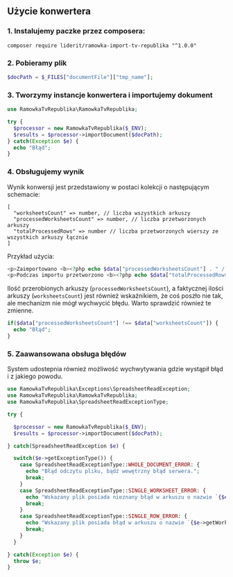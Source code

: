 ## Użycie konwertera

### 1. Instalujemy paczke przez composera:
```text
composer require liderit/ramowka-import-tv-republika "^1.0.0"
```

### 2. Pobieramy plik

```php
$docPath = $_FILES["documentFile"]["tmp_name"];
```

### 3. Tworzymy instancje konwertera i importujemy dokument

```php
use RamowkaTvRepublika\RamowkaTvRepublika;

try {
  $processor = new RamowkaTvRepublika($_ENV);
  $results = $processor->importDocument($docPath);
} catch(Exception $e) {
  echo "Błąd";
}
```

### 4. Obsługujemy wynik

Wynik konwersji jest przedstawiony w postaci kolekcji o następującym schemacie:

```text
[
  "worksheetsCount" => number, // liczba wszystkich arkuszy
  "processedWorksheetsCount" => number, // liczba przetworzonych arkuszy
  "totalProcessedRows" => number // liczba przetworzonych wierszy ze wszystkich arkuszy łącznie
]
```

Przykład użycia:

```php
<p>Zaimportowano <b><?php echo $data["processedWorksheetsCount"] . " / " . $data["worksheetsCount"] ?></b> arkuszy.</p>
<p>Podczas importu przetworzono <b><?php echo $data["totalProcessedRows"] ?></b> wierszy.</p>
```

Ilość przerobionych arkuszy (`processedWorksheetsCount`), a faktycznej ilości arkuszy (`worksheetsCount`) jest również wskaźnikiem, że coś poszło nie tak,
ale mechanizm nie mógł wychwycić błędu. Warto sprawdzić również te zmienne.

```php
if($data["processedWorksheetsCount"] !== $data["worksheetsCount"]) {
  echo "Błąd";
}
```

### 5. Zaawansowana obsługa błędów

System udostepnia również możliwość wychwytywania gdzie wystąpił błąd i z jakiego powodu.

```php
use RamowkaTvRepublika\Exceptions\SpreadsheetReadException;
use RamowkaTvRepublika\RamowkaTvRepublika;
use RamowkaTvRepublika\SpreadsheetReadExceptionType;

try {

  $processor = new RamowkaTvRepublika($_ENV);
  $results = $processor->importDocument($docPath);

} catch(SpreadsheetReadException $e) {

  switch($e->getExceptionType()) {
    case SpreadsheetReadExceptionType::WHOLE_DOCUMENT_ERROR: {
      echo "Błąd odczytu pliku, bądź wewętrzny błąd serwera.";
      break;
    }
    case SpreadsheetReadExceptionType::SINGLE_WORKSHEET_ERROR: {
      echo "Wskazany plik posiada nieznany błąd w arkuszu o nazwie `{$e->getWorksheetName()}`.";
      break;
    }
    case SpreadsheetReadExceptionType::SINGLE_ROW_ERROR: {
      echo "Wskazany plik posiada błąd w arkuszu o nazwie `{$e->getWorksheetName()}` w wierszu o numerze `{$e->getRow()}`.";
      break;
    }
  }

} catch(Exception $e) {
  throw $e;
}
```
